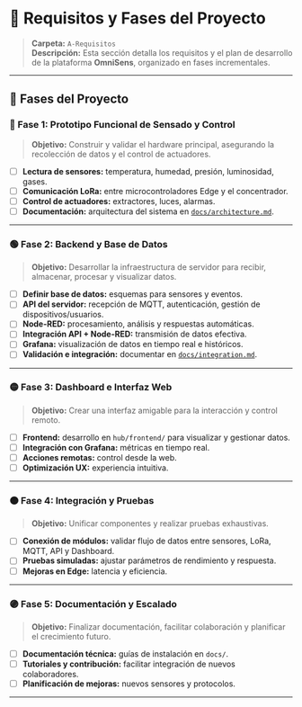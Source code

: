 # 📂 Requisitos y Fases del Proyecto

> **Carpeta:** `A-Requisitos`  
> **Descripción:** Esta sección detalla los requisitos y el plan de desarrollo de la plataforma **OmniSens**, organizado en fases incrementales.

---

## 🚦 Fases del Proyecto

### 🔵 Fase 1: Prototipo Funcional de Sensado y Control

> **Objetivo:** Construir y validar el hardware principal, asegurando la recolección de datos y el control de actuadores.

- [ ] **Lectura de sensores:** temperatura, humedad, presión, luminosidad, gases.
- [ ] **Comunicación LoRa:** entre microcontroladores Edge y el concentrador.
- [ ] **Control de actuadores:** extractores, luces, alarmas.
- [ ] **Documentación:** arquitectura del sistema en [`docs/architecture.md`](../docs/architecture.md).

---

### 🟢 Fase 2: Backend y Base de Datos

> **Objetivo:** Desarrollar la infraestructura de servidor para recibir, almacenar, procesar y visualizar datos.

- [ ] **Definir base de datos:** esquemas para sensores y eventos.
- [ ] **API del servidor:** recepción de MQTT, autenticación, gestión de dispositivos/usuarios.
- [ ] **Node-RED:** procesamiento, análisis y respuestas automáticas.
- [ ] **Integración API + Node-RED:** transmisión de datos efectiva.
- [ ] **Grafana:** visualización de datos en tiempo real e históricos.
- [ ] **Validación e integración:** documentar en [`docs/integration.md`](../docs/integration.md).

---

### 🟡 Fase 3: Dashboard e Interfaz Web

> **Objetivo:** Crear una interfaz amigable para la interacción y control remoto.

- [ ] **Frontend:** desarrollo en `hub/frontend/` para visualizar y gestionar datos.
- [ ] **Integración con Grafana:** métricas en tiempo real.
- [ ] **Acciones remotas:** control desde la web.
- [ ] **Optimización UX:** experiencia intuitiva.

---

### 🟠 Fase 4: Integración y Pruebas

> **Objetivo:** Unificar componentes y realizar pruebas exhaustivas.

- [ ] **Conexión de módulos:** validar flujo de datos entre sensores, LoRa, MQTT, API y Dashboard.
- [ ] **Pruebas simuladas:** ajustar parámetros de rendimiento y respuesta.
- [ ] **Mejoras en Edge:** latencia y eficiencia.

---

### 🟣 Fase 5: Documentación y Escalado

> **Objetivo:** Finalizar documentación, facilitar colaboración y planificar el crecimiento futuro.

- [ ] **Documentación técnica:** guías de instalación en `docs/`.
- [ ] **Tutoriales y contribución:** facilitar integración de nuevos colaboradores.
- [ ] **Planificación de mejoras:** nuevos sensores y protocolos.

---